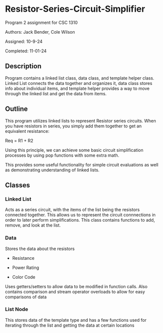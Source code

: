 # Resistor-Series-Circuit-Simplifier
Program 2 assignment for CSC 1310


Authors: Jack Bender, Cole Wilson 


Assigned: 10-9-24


Completed: 11-01-24

## Description
Program contains a linked list class, data class, and template helper class. Linked List connects the data together and organizes it, data class stores info about individual items, 
and template helper provides a way to move through the linked list and get the data from items. 

## Outline
This program utilizes linked lists to represent Resistor series circuits. When you have resistors in series, you simply add them together to get an equivalent resistance: 


  Req = R1 + R2


Using this principle, we can achieve some basic circuit simplification processes by using pop functions with some extra math. 


This provides some useful functionality for simple circuit evaluations as well as demonstrating understanding of linked lists. 

## Classes 
### Linked List
Acts as a series circuit, with the items of the list being the resistors connected together. This allows us to represent the circuit connnections in order to 
later perform simplifications. This class contains functions to add, remove, and look at the list. 
### Data 
Stores the data about the resistors 

- Resistance

- Power Rating

- Color Code


Uses getters/setters to allow data to be modified in function calls. Also contains comparison and stream operator overloads to allow for easy comparisons of data 
### List Node 
This stores data of the template type and has a few functions used for iterating through the list and getting the data at certain locations
